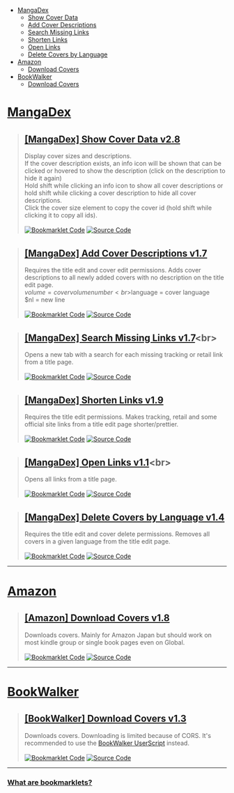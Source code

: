 [Bookmarklet Code]: https://img.shields.io/badge/Bookmarklet%20Code-b5e853?style=for-the-badge
[Source Code]: https://img.shields.io/badge/Source%20Code-3c3c3c?style=for-the-badge

- [MangaDex](#mangadex)
	- [Show Cover Data](#mangadex-show-cover-data)
	- [Add Cover Descriptions](#mangadex-add-cover-descriptions)
	- [Search Missing Links](#mangadex-search-missing-links)
	- [Shorten Links](#mangadex-shorten-links)
	- [Open Links](#mangadex-open-links)
	- [Delete Covers by Language](#mangadex-delete-covers-by-language)
- [Amazon](#amazon)
	- [Download Covers](#amazon-download-covers)
- [BookWalker](#bookwalker)
	- [Download Covers](#bookwalker-download-covers)

# [MangaDex](https://mangadex.org)
<h6 id="mangadex-show-cover-data"></h6>

> ## [[MangaDex] Show Cover Data v2.8](javascript:(function(){function%20e(e,t,r=0){const%20o=e.match(t);if(o%26%26o[r])return%20o[r]}function%20t(e,t=100){const%20r=[...e],o=[];for(;r.length;)o.push(r.splice(0,t));return%20o}function%20r(e){const%20t=localStorage.getItem(e);if(t)return%20JSON.parse(t)}const%20o=e(window.location.pathname,/\/title\/+([-0-9a-f]{20,})/,1)||e(window.location.pathname,/\/title\/edit\/+([-0-9a-f]{20,})/,1);function%20n(e,t,r){return(t=function(e){var%20t=function(e,t){if(%22object%22!=typeof%20e||null===e)return%20e;var%20r=e[Symbol.toPrimitive];if(void%200!==r){var%20o=r.call(e,t||%22default%22);if(%22object%22!=typeof%20o)return%20o;throw%20new%20TypeError(%22%40%40toPrimitive%20must%20return%20a%20primitive%20value.%22)}return(%22string%22===t%3FString:Number)(e)}(e,%22string%22);return%22symbol%22==typeof%20t%3Ft:String(t)}(t))in%20e%3FObject.defineProperty(e,t,{value:r,enumerable:!0,configurable:!0,writable:!0}):e[t]=r,e}r(%22oidc.user:https://auth.mangadex.org/realms/mangadex:mangadex-frontend-stable%22)||r(%22oidc.user:https://auth.mangadex.org/realms/mangadex:mangadex-frontend-canary%22);class%20s{constructor(e=0){n(this,%22addToDocument%22,(()=%3Edocument.body.appendChild(this.element))),n(this,%22removeFromDocument%22,(()=%3Ethis.element.remove()));const%20t=document.createElement(%22div%22);t.style.setProperty(%22z-index%22,%221000%22),t.style.setProperty(%22position%22,%22fixed%22),t.style.setProperty(%22bottom%22,%220%22),t.style.setProperty(%22left%22,%220%22),t.style.setProperty(%22width%22,%22100%25%22),t.style.setProperty(%22height%22,%2224px%22),t.style.setProperty(%22background-color%22,%22%233c3c3c%22),t.style.setProperty(%22cursor%22,%22pointer%22);const%20r=document.createElement(%22div%22);r.style.setProperty(%22height%22,%22100%25%22),r.style.setProperty(%22background-color%22,%22%23b5e853%22),r.style.setProperty(%22transition%22,%22width%20200ms%22),this.bar=r,this.update(e),t.appendChild(r),t.addEventListener(%22click%22,this.removeFromDocument),this.element=t}update(e){const%20t=Math.ceil(parseInt(this.bar.style.getPropertyValue(%22width%22))),r=Math.ceil(e);r%3E=100%3Fthis.removeFromDocument():t!==r%26%26r%3E=0%26%26this.bar.style.setProperty(%22width%22,`${r}%25`)}}((e,t={})=%3E{(function(e,t){if(!new%20RegExp(e).test(window.location.hostname))return%20alert(%22Bookmarklet%20executed%20on%20a%20wrong%20website!%22);t()})(%22^mangadex.org|canary.mangadex.dev%22,(()=%3E{const%20r=t.createPage%26%26/\/create\//.test(window.location.pathname);return!t.titlePage||o||r%3F!t.editPage||/\/edit\//.test(window.location.pathname)||r%3Fvoid%20e():alert(%22This%20is%20not%20an%20edit%20page!%22):alert(%22This%20is%20not%20a%20title%20page!%22)}))})((()=%3E{const%20r=100,o=1e3,n=[],i=new%20Map,a=new%20Map,l={manga:[],cover:[]},c=new%20s;if(document.querySelectorAll(%22img,%20div%22).forEach((t=%3E{const%20r=t.src||t.style.getPropertyValue(%22background-image%22);if(!/\/covers\/+[-0-9a-f]{20,}\/+[-0-9a-f]{20,}[^/]+(%3F:[%3F%23].*)%3F$/.test(r)||t.classList.contains(%22banner-image%22))return;const%20o=e(r,/[-0-9a-f]{20,}/),s=e(r,/([-0-9a-f]{20,}\.[^/.]*)\.[0-9]+\.[^/.%3F%23]*([%3F%23].*)%3F$/,1)||e(r,/[-0-9a-f]{20,}\.[^/.]*%3F$/);if(!o||!s)return;const%20l=e=%3E{var%20t;e.has(o)%3Fnull===(t=e.get(o))||void%200===t||t.add(s):e.set(o,new%20Set([s]))};%22executed%22!==t.getAttribute(%22cover-data-bookmarklet%22)%3F(n.push(t),t.setAttribute(%22cover-data-bookmarklet%22,%22executed%22),l(i)):l(a)})),i.size%3C=0)return%20document.querySelector('[cover-data-bookmarklet=%22executed%22]')%3Falert(%22No%20new%20covers%20were%20found%20on%20this%20page%20since%20the%20last%20time%20this%20bookmarklet%20was%20executed!%22):alert(%22No%20covers%20were%20found%20on%20this%20page!%22);function%20d(e,t,r,o){e.setAttribute(%22cover-data-cover-id%22,o.id);const%20n=document.createElement(%22span%22),s=document.createElement(%22span%22),i=function({fill:e=%22none%22,viewBox:t=%220%200%2024%2024%22,stroke:r=%22currentColor%22,strokeLinecap:o=%22round%22,strokeLinejoin:n=%22round%22,d:s=%22%22}){const%20i=document.createElementNS(%22http://www.w3.org/2000/svg%22,%22svg%22);i.setAttribute(%22fill%22,e),i.setAttribute(%22viewBox%22,t),i.setAttribute(%22stroke%22,r);const%20a=document.createElementNS(%22http://www.w3.org/2000/svg%22,%22path%22);return%20a.setAttribute(%22stroke-linecap%22,o),a.setAttribute(%22stroke-linejoin%22,n),a.setAttribute(%22d%22,s),i.appendChild(a),i}({d:%22M11.25%2011.25l.041-.02a.75.75%200%20011.063.852l-.708%202.836a.75.75%200%20001.063.853l.041-.021M21%2012a9%209%200%2011-18%200%209%209%200%200118%200zm-9-3.75h.008v.008H12V8.25z%22});if(s.classList.add(%22cover-data-bookmarklet-description%22),o.attributes.description){const%20e=(e,t=!0)=%3E{const%20r=e=%3Ee.style.setProperty(%22display%22,t%3F%22flex%22:%22none%22);e.stopPropagation(),e.preventDefault(),e.shiftKey%3Fdocument.querySelectorAll(%22.cover-data-bookmarklet-description%22).forEach((e=%3Er(e))):r(s)};n.setAttribute(%22title%22,o.attributes.description),i.addEventListener(%22click%22,e),n.appendChild(i);const%20t=document.createElement(%22span%22);t.innerText=o.attributes.description,t.style.setProperty(%22max-height%22,%22100%25%22),t.style.setProperty(%22margin%22,%220.2rem%22),t.style.setProperty(%22text-align%22,%22center%22),s.style.setProperty(%22position%22,%22absolute%22),s.style.setProperty(%22width%22,%22100%25%22),s.style.setProperty(%22height%22,%22100%25%22),s.style.setProperty(%22overflow-y%22,%22auto%22),s.style.setProperty(%22display%22,%22none%22),s.style.setProperty(%22align-items%22,%22center%22),s.style.setProperty(%22justify-content%22,%22center%22),s.style.setProperty(%22background-color%22,%22var(--md-accent)%22),s.style.setProperty(%22z-index%22,%224%22),s.addEventListener(%22click%22,(t=%3Ee(t,!1))),s.appendChild(t)}const%20a=document.createElement(%22span%22),l=document.createElement(%22span%22),c=`${t}x${r}`;l.innerText=c,l.setAttribute(%22title%22,c+%22\n(click%20to%20copy%20id)%22),l.addEventListener(%22click%22,(e=%3E{const%20t=e=%3E{navigator.clipboard.writeText(e).then((()=%3Econsole.debug(`Copied%20cover%20ids:%20${e}`)),(()=%3Econsole.error(`Failed%20to%20copy%20cover%20ids:%20${e}`))).catch(console.error)};if(e.stopPropagation(),e.preventDefault(),e.shiftKey){const%20e=[];document.querySelectorAll(%22[cover-data-cover-id]%22).forEach((t=%3E{const%20r=t.getAttribute(%22cover-data-cover-id%22);r%26%26!e.includes(r)%26%26e.push(r)})),t(e.join(%22%20%22))}else%20t(o.id)})),a.style.setProperty(%22position%22,%22absolute%22),a.style.setProperty(%22top%22,%220%22),a.appendChild(l);const%20d=document.createElement(%22div%22);if(d.style.setProperty(%22display%22,%22flex%22),d.style.setProperty(%22flex-wrap%22,%22nowrap%22),d.style.setProperty(%22gap%22,%220.2rem%22),e%20instanceof%20HTMLImageElement){var%20p,y;if(a.style.setProperty(%22padding%22,%220.5rem%200.5rem%201rem%22),a.style.setProperty(%22color%22,%22%23fff%22),a.style.setProperty(%22left%22,%220%22),a.style.setProperty(%22width%22,%22100%25%22),a.style.setProperty(%22background%22,%22linear-gradient(0deg,transparent,rgba(0,0,0,0.8))%22),a.style.setProperty(%22border-top-right-radius%22,%220.25rem%22),a.style.setProperty(%22border-top-left-radius%22,%220.25rem%22),d.style.setProperty(%22position%22,%22absolute%22),d.style.setProperty(%22top%22,%220%22),d.style.setProperty(%22right%22,%220%22),d.style.setProperty(%22padding%22,%220.45rem%200.5rem%22),d.style.setProperty(%22color%22,%22%23fff%22),o.attributes.description)i.setAttribute(%22stroke-width%22,%221.5%22),i.style.setProperty(%22width%22,%221.5rem%22),i.style.setProperty(%22height%22,%221.5rem%22),s.style.setProperty(%22border-radius%22,%220.25rem%22),null===(y=e.parentElement)||void%200===y||y.append(s),d.appendChild(n);null===(p=e.parentElement)||void%200===p||p.append(a,d)}else%20a.style.setProperty(%22padding%22,%220%200.2rem%22),a.style.setProperty(%22background-color%22,%22var(--md-accent)%22),a.style.setProperty(%22border-bottom-left-radius%22,%224px%22),a.style.setProperty(%22border-bottom-right-radius%22,%224px%22),e.appendChild(a),d.style.setProperty(%22margin-left%22,%220.2rem%22),a.style.setProperty(%22display%22,%22flex%22),a.style.setProperty(%22flex-wrap%22,%22nowrap%22),a.style.setProperty(%22align-items%22,%22center%22),o.attributes.description%26%26(i.setAttribute(%22stroke-width%22,%222%22),i.style.setProperty(%22width%22,%221.3rem%22),i.style.setProperty(%22height%22,%221.3rem%22),e.appendChild(s),d.appendChild(n)),a.appendChild(d),e.appendChild(a)}function%20p(e,t,n=0){return%20new%20Promise(((s,i)=%3E{const%20a=%22cover%22===t,l=e.map((e=%3Ea%3F`manga[]=${e}`:`ids[]=${e}`)).join(%22%26%22);let%20c=`https://api.mangadex.org/${t}%3F${l}%26includes[]=cover_art%26limit=${r}%26contentRating[]=safe%26contentRating[]=suggestive%26contentRating[]=erotica%26contentRating[]=pornographic%26offset=${n}`;if(a%26%26(c=`https://api.mangadex.org/${t}%3Forder[volume]=asc%26${l}%26limit=${r}%26offset=${n}`),n%3Eo)return%20i(new%20Error(`Offset%20is%20bigger%20than%20${o}:\n%20${c}`));fetch(c).then((e=%3Es(e.json()))).catch(i)}))}c.addToDocument(),i.forEach(((e,t)=%3E{var%20r;const%20o=(null===(r=a.get(t))||void%200===r%3Fvoid%200:r.size)||0;e.size+o%3E1%3Fl.cover.push(t):l.manga.push(t)})),function(){const%20e=[];return%20new%20Promise(((r,o)=%3E{(async%20function(){for(const%20r%20in%20l){const%20o=%22cover%22===r,n=t(l[r]);for(const%20t%20of%20n){const%20n=await%20p(t,r);if(o){e.push(...n.data);for(let%20o=n.limit;o%3Cn.total;o+=n.limit){const%20n=await%20p(t,r,o);e.push(...n.data)}}else%20n.data.forEach((t=%3E{const%20r=t.relationships.find((e=%3E%22cover_art%22===e.type));r%26%26(r.relationships=[{type:t.type,id:t.id}],e.push(r))}))}}return%20e})().then(r).catch(o)}))}().then((e=%3E{let%20t=0;const%20r=document.createElement(%22div%22);r.style.setProperty(%22width%22,%22fit-content%22),r.style.setProperty(%22height%22,%22fit-content%22),r.style.setProperty(%22opacity%22,%220%22),r.style.setProperty(%22position%22,%22absolute%22),r.style.setProperty(%22top%22,%22-10000px%22),r.style.setProperty(%22z-index%22,%22-10000%22),r.style.setProperty(%22pointer-events%22,%22none%22),document.body.appendChild(r),n.forEach((o=%3E{const%20s=o.src||o.style.getPropertyValue(%22background-image%22);e.forEach((e=%3E{const%20i=e.relationships.find((e=%3E%22manga%22===e.type));if(i%26%26new%20RegExp(`${i.id}/${e.attributes.fileName}`).test(s)){const%20s=new%20Image;r.appendChild(s);try{new%20ResizeObserver(((i,a)=%3E{const%20l=s.naturalWidth,p=s.naturalHeight;l%3E0%26%26p%3E0%26%26(a.disconnect(),s.remove(),s.src=%22data:image/png;base64,iVBORw0KGgoAAAANSUhEUgAAAAEAAAABCAYAAAAfFcSJAAAAC0lEQVQIW2NgAAIAAAUAAR4f7BQAAAAASUVORK5CYII=%22,r.children.length%3C=0%26%26r.remove(),d(o,l,p,e),c.update(++t/n.length*100))})).observe(s)}catch(i){s.onload=()=%3E{s.remove(),r.children.length%3C=0%26%26r.remove(),d(o,s.naturalWidth,s.naturalHeight,e),c.update(++t/n.length*100)}}s.src=`https://mangadex.org/covers/${i.id}/${e.attributes.fileName}`}}))}))})).catch((e=%3E{console.error(e),alert(%22Failed%20to%20fetch%20cover%20data!%22)}))}));})();)<br>
> Display cover sizes and descriptions. <br>If the cover description exists, an info icon will be shown that can be clicked or hovered to show the description (click on the description to hide it again)<br>Hold shift while clicking an info icon to show all cover descriptions or hold shift while clicking a cover description to hide all cover descriptions. <br>Click the cover size element to copy the cover id (hold shift while clicking it to copy all ids).<br><br>
> [![Bookmarklet Code]](https://github.com/rRoler/bookmarklets/blob/main/dist/mangadex-show_cover_data-v2.8.min.js) [![Source Code]](https://github.com/rRoler/bookmarklets/blob/main/src/mangadex/show_cover_data.ts)

<h6 id="mangadex-add-cover-descriptions"></h6>

> ## [[MangaDex] Add Cover Descriptions v1.7](javascript:(function(){function%20e(e,t,n=0){const%20o=e.match(t);if(o%26%26o[n])return%20o[n]}function%20t(e,t=!1){let%20n=document.body.querySelector(e);return%20new%20Promise((o=%3E{if(t%3F!n:n)return%20o(n);const%20a=new%20MutationObserver((()=%3E{n=document.body.querySelector(e),(t%3F!n:n)%26%26(o(n),a.disconnect())}));a.observe(document.body,{childList:!0,subtree:!0})}))}function%20n(e){const%20t=localStorage.getItem(e);if(t)return%20JSON.parse(t)}const%20o=e(window.location.pathname,/\/title\/+([-0-9a-f]{20,})/,1)||e(window.location.pathname,/\/title\/edit\/+([-0-9a-f]{20,})/,1);n(%22oidc.user:https://auth.mangadex.org/realms/mangadex:mangadex-frontend-stable%22)||n(%22oidc.user:https://auth.mangadex.org/realms/mangadex:mangadex-frontend-canary%22),((e,t={})=%3E{(function(e,t){if(!new%20RegExp(e).test(window.location.hostname))return%20alert(%22Bookmarklet%20executed%20on%20a%20wrong%20website!%22);t()})(%22^mangadex.org|canary.mangadex.dev%22,(()=%3E{const%20n=t.createPage%26%26/\/create\//.test(window.location.pathname);return!t.titlePage||o||n%3F!t.editPage||/\/edit\//.test(window.location.pathname)||n%3Fvoid%20e():alert(%22This%20is%20not%20an%20edit%20page!%22):alert(%22This%20is%20not%20a%20title%20page!%22)}))})((async()=%3E{const%20e=prompt(%22Enter%20a%20description:%22,%22Volume%20$volume%20Cover%20from%20BookWalker%22);if(!e)return;const%20n=[],o=Array.from(document.querySelectorAll(%22div.page-sizer%22));for(const%20t%20of%20o)if(/blob:https%3F:\/\/.*mangadex.*\/+[-0-9a-f]{20,}/.test(t.querySelector(%22.page%22).style.getPropertyValue(%22background-image%22))){var%20a;const%20o=r(t,e),i=null===(a=t.parentElement)||void%200===a%3Fvoid%200:a.querySelector(%22.volume-edit%22);null==i||i.dispatchEvent(new%20MouseEvent(%22click%22));await%20l(o)%26%26n.push(t)}if(n.length%3C=0)return%20alert(%22No%20newly%20added%20covers%20with%20empty%20descriptions%20found!%22);function%20r(e,t){var%20n,o;const%20a=null===(n=e.parentElement)||void%200===n%3Fvoid%200:n.querySelector(%22.volume-num%20input%22),r=null==a%3Fvoid%200:a.value,l=null===(o=e.parentElement)||void%200===o%3Fvoid%200:o.querySelector(%22.md-select%20.md-select-inner-wrap%20.placeholder-text%22),i={volume:r||%22No%20Volume%22,language:(null==l%3Fvoid%200:l.innerText)||%22No%20Language%22,nl:%22\n%22};for(const%20e%20in%20i){const%20n=i[e];n%26%26(t=t.replaceAll(`$${e}`,n))}return%20t}function%20l(e){return%20new%20Promise((n=%3E{const%20o='textarea[placeholder=%22Cover%20Description%22]';t(o).then((a=%3E{var%20r,l,i,c;let%20u=!0;const%20d=null==a||null===(r=a.parentElement)||void%200===r||null===(l=r.parentElement)||void%200===l||null===(i=l.parentElement)||void%200===i||null===(c=i.parentElement)||void%200===c%3Fvoid%200:c.querySelector(%22button.primary%22);a.value%3Fu=!1:a.value=e,null==a||a.dispatchEvent(new%20InputEvent(%22input%22)),null==d||d.dispatchEvent(new%20MouseEvent(%22click%22)),t(o,!0).then((()=%3En(u)))}))}))}console.log(%22Added%20descriptions:%22,n)}),{titlePage:!0,editPage:!0,createPage:!0});})();)<br>
> Requires the title edit and cover edit permissions. Adds cover descriptions to all newly added covers with no description on the title edit page.<br>$volume = cover volume number<br>$language = cover language<br>$nl = new line<br><br>
> [![Bookmarklet Code]](https://github.com/rRoler/bookmarklets/blob/main/dist/mangadex-add_cover_descriptions-v1.7.min.js) [![Source Code]](https://github.com/rRoler/bookmarklets/blob/main/src/mangadex/add_cover_descriptions.ts)

<h6 id="mangadex-search-missing-links"></h6>

> ## [[MangaDex] Search Missing Links v1.7](javascript:(function(){function%20t(t,e,a=0){const%20n=t.match(e);if(n%26%26n[a])return%20n[a]}function%20e(t){const%20e=localStorage.getItem(t);if(e)return%20JSON.parse(e)}const%20a=t(window.location.pathname,/\/title\/+([-0-9a-f]{20,})/,1)||t(window.location.pathname,/\/title\/edit\/+([-0-9a-f]{20,})/,1),n=/draft=true/.test(window.location.search),o=e(%22oidc.user:https://auth.mangadex.org/realms/mangadex:mangadex-frontend-stable%22)||e(%22oidc.user:https://auth.mangadex.org/realms/mangadex:mangadex-frontend-canary%22);((t,e={})=%3E{(function(t,e){if(!new%20RegExp(t).test(window.location.hostname))return%20alert(%22Bookmarklet%20executed%20on%20a%20wrong%20website!%22);e()})(%22^mangadex.org|canary.mangadex.dev%22,(()=%3E{const%20n=e.createPage%26%26/\/create\//.test(window.location.pathname);return!e.titlePage||a||n%3F!e.editPage||/\/edit\//.test(window.location.pathname)||n%3Fvoid%20t():alert(%22This%20is%20not%20an%20edit%20page!%22):alert(%22This%20is%20not%20a%20title%20page!%22)}))})((()=%3E{const%20t={al:%22https://anilist.co/search/manga%3Fsearch=%22,ap:%22https://www.anime-planet.com/manga/all%3Fname=%22,kt:%22https://kitsu.io/manga%3Fsubtype=manga%26text=%22,mu:%22https://www.mangaupdates.com/search.html%3Fsearch=%22,mal:%22https://myanimelist.net/manga.php%3Fq=%22,nu:%22https://www.novelupdates.com/%3Fs=%22,bw:%22https://bookwalker.jp/search/%3Fqcat=2%26word=%22,amz:%22https://www.amazon.co.jp/s%3Frh=n:466280%26k=%22,ebj:%22https://ebookjapan.yahoo.co.jp/search/%3Fkeyword=%22,cdj:%22https://www.cdjapan.co.jp/searchuni%3Fterm.media_format=BOOK%26q=%22};if(/\/create\/title/.test(window.location.pathname)){const%20e=prompt(%22Enter%20a%20title%20to%20search%20for%22);if(!e)return;for(const%20a%20in%20t)window.open(t[a]+e,%22_blank%22,%22noopener,noreferrer%22)}else%20new%20Promise(((t,e)=%3Efetch(`https://api.mangadex.org/manga${n%3F%22/draft/%22:%22/%22}${a}`,{headers:{Authorization:n%3F`${o.token_type}%20${o.access_token}`:%22%22}}).then((e=%3Et(e.json()))).catch((t=%3E{alert(%22Failed%20to%20fetch%20title%20info!%22),e(t)})))).then((e=%3E{e.data.attributes.tags.some((t=%3E%22Adaptation%22===t.attributes.name.en))||delete%20t.nu;const%20a=Object.keys(t).filter((t=%3E!e.data.attributes.links[t]));if(a.length%3C=0)return%20alert(%22All%20links%20are%20already%20added!%22);const%20n=e.data.attributes.originalLanguage;let%20o;try{o=e.data.attributes.altTitles.find((t=%3Et[n]))}catch(t){console.debug(%22No%20alt%20titles%20found%22)}const%20r=Object.keys(e.data.attributes.title)[0];let%20i=o%3Fo[n]:e.data.attributes.title[r]||%22%22;i=prompt(%22Enter%20a%20title%20to%20search%20for%22,i),i%26%26a.forEach((e=%3Ewindow.open(t[e]+i,%22_blank%22,%22noopener,noreferrer%22)))}))}),{titlePage:!0,createPage:!0});})();)<br>
> Opens a new tab with a search for each missing tracking or retail link from a title page.<br><br>
> [![Bookmarklet Code]](https://github.com/rRoler/bookmarklets/blob/main/dist/mangadex-search_missing_links-v1.7.min.js) [![Source Code]](https://github.com/rRoler/bookmarklets/blob/main/src/mangadex/search_missing_links.ts)

<h6 id="mangadex-shorten-links"></h6>

> ## [[MangaDex] Shorten Links v1.9](javascript:(function(){function%20e(e,t,a=0){const%20n=e.match(t);if(n%26%26n[a])return%20n[a]}function%20t(e){const%20t=localStorage.getItem(e);if(t)return%20JSON.parse(t)}const%20a=e(window.location.pathname,/\/title\/+([-0-9a-f]{20,})/,1)||e(window.location.pathname,/\/title\/edit\/+([-0-9a-f]{20,})/,1);t(%22oidc.user:https://auth.mangadex.org/realms/mangadex:mangadex-frontend-stable%22)||t(%22oidc.user:https://auth.mangadex.org/realms/mangadex:mangadex-frontend-canary%22),((e,t={})=%3E{(function(e,t){if(!new%20RegExp(e).test(window.location.hostname))return%20alert(%22Bookmarklet%20executed%20on%20a%20wrong%20website!%22);t()})(%22^mangadex.org|canary.mangadex.dev%22,(()=%3E{const%20n=t.createPage%26%26/\/create\//.test(window.location.pathname);return!t.titlePage||a||n%3F!t.editPage||/\/edit\//.test(window.location.pathname)||n%3Fvoid%20e():alert(%22This%20is%20not%20an%20edit%20page!%22):alert(%22This%20is%20not%20a%20title%20page!%22)}))})((()=%3E{const%20t=[],a=e=%3E{var%20a;return%20null===(a=document.querySelectorAll(%22div.input-container%22)[e])||void%200===a%3Fvoid%200:a.querySelectorAll(%22input.inline-input%22).forEach((e=%3E{t.push(e)}))};a(3),a(4),a(5);const%20n={};if(t.forEach((t=%3E{const%20a=t.value;let%20o=a;const%20i=%22[0-9]+%22,r=%22[A-Za-z0-9-%25]+%22,c=%22[A-Z0-9]{10}%22,s=[`(anilist.co/manga/)(${i})`,`(www.anime-planet.com/manga/)(${r})`,`(kitsu.io/manga/)(${r})`,`(www.mangaupdates.com/series/)(${r})`,`(myanimelist.net/manga/)(${i})`,`(bookwalker.jp/series/)(${i}(%3F:/list)%3F)`,`(bookwalker.jp/)(${r})`,`(www.amazon[a-z.]+/).*((%3F:dp/|gp/product/|kindle-dbs/product/)${c})`,`(www.amazon[a-z.]+/gp/product).*(/${c})`,`(ebookjapan.yahoo.co.jp/books/)(${i})`,`(www.cdjapan.co.jp/product/)(NEOBK-${i})`,%22(.*/)(.*)/$%22];for(const%20t%20of%20s){const%20n=new%20RegExp(`(%3F:https%3F://${t}.*)$`),i=e(a,n,1),r=e(a,n,2);if(i%26%26r){o=`https://${i}${r}`;break}}o!==a%26%26(t.value=o,t.dispatchEvent(new%20InputEvent(%22input%22)),n[a]=o)})),Object.keys(n).length%3C=0)return%20alert(%22No%20links%20changed!%22);console.log(%22Changed%20links:%22,n)}),{titlePage:!0,editPage:!0,createPage:!0});})();)<br>
> Requires the title edit permissions. Makes tracking, retail and some official site links from a title edit page shorter/prettier.<br><br>
> [![Bookmarklet Code]](https://github.com/rRoler/bookmarklets/blob/main/dist/mangadex-shorten_links-v1.9.min.js) [![Source Code]](https://github.com/rRoler/bookmarklets/blob/main/src/mangadex/shorten_links.ts)

<h6 id="mangadex-open-links"></h6>

> ## [[MangaDex] Open Links v1.1](javascript:(function(){function%20t(t,a,e=0){const%20n=t.match(a);if(n%26%26n[e])return%20n[e]}function%20a(t){const%20a=localStorage.getItem(t);if(a)return%20JSON.parse(a)}const%20e=t(window.location.pathname,/\/title\/+([-0-9a-f]{20,})/,1)||t(window.location.pathname,/\/title\/edit\/+([-0-9a-f]{20,})/,1),n=/draft=true/.test(window.location.search),o=a(%22oidc.user:https://auth.mangadex.org/realms/mangadex:mangadex-frontend-stable%22)||a(%22oidc.user:https://auth.mangadex.org/realms/mangadex:mangadex-frontend-canary%22);((t,a={})=%3E{(function(t,a){if(!new%20RegExp(t).test(window.location.hostname))return%20alert(%22Bookmarklet%20executed%20on%20a%20wrong%20website!%22);a()})(%22^mangadex.org|canary.mangadex.dev%22,(()=%3E{const%20n=a.createPage%26%26/\/create\//.test(window.location.pathname);return!a.titlePage||e||n%3F!a.editPage||/\/edit\//.test(window.location.pathname)||n%3Fvoid%20t():alert(%22This%20is%20not%20an%20edit%20page!%22):alert(%22This%20is%20not%20a%20title%20page!%22)}))})((()=%3E{new%20Promise(((t,a)=%3Efetch(`https://api.mangadex.org/manga${n%3F%22/draft/%22:%22/%22}${e}`,{headers:{Authorization:n%3F`${o.token_type}%20${o.access_token}`:%22%22}}).then((a=%3Et(a.json()))).catch((t=%3E{alert(%22Failed%20to%20fetch%20title%20info!%22),a(t)})))).then((t=%3E{const%20a={al:%22https://anilist.co/manga/%22,ap:%22https://www.anime-planet.com/manga/%22,kt:%22https://kitsu.io/manga/%22,mu:/[A-Za-z]/.test(t.data.attributes.links.mu)%3F%22https://www.mangaupdates.com/series/%22:%22https://www.mangaupdates.com/series.html%3Fid=%22,mal:%22https://myanimelist.net/manga/%22,nu:%22https://www.novelupdates.com/series/%22,bw:%22https://bookwalker.jp/%22,amz:%22%22,ebj:%22%22,cdj:%22%22};for(const%20e%20in%20t.data.attributes.links){const%20n=(a[e]||%22%22)+t.data.attributes.links[e];window.open(n,%22_blank%22,%22noopener,noreferrer%22)}}))}),{titlePage:!0});})();)<br>
> Opens all links from a title page.<br><br>
> [![Bookmarklet Code]](https://github.com/rRoler/bookmarklets/blob/main/dist/mangadex-open_links-v1.1.min.js) [![Source Code]](https://github.com/rRoler/bookmarklets/blob/main/src/mangadex/open_links.ts)

<h6 id="mangadex-delete-covers-by-language"></h6>

> ## [[MangaDex] Delete Covers by Language v1.4](javascript:(function(){function%20e(e,t,a=0){const%20n=e.match(t);if(n%26%26n[a])return%20n[a]}function%20t(e){const%20t=localStorage.getItem(e);if(t)return%20JSON.parse(t)}const%20a=e(window.location.pathname,/\/title\/+([-0-9a-f]{20,})/,1)||e(window.location.pathname,/\/title\/edit\/+([-0-9a-f]{20,})/,1);t(%22oidc.user:https://auth.mangadex.org/realms/mangadex:mangadex-frontend-stable%22)||t(%22oidc.user:https://auth.mangadex.org/realms/mangadex:mangadex-frontend-canary%22),((e,t={})=%3E{(function(e,t){if(!new%20RegExp(e).test(window.location.hostname))return%20alert(%22Bookmarklet%20executed%20on%20a%20wrong%20website!%22);t()})(%22^mangadex.org|canary.mangadex.dev%22,(()=%3E{const%20n=t.createPage%26%26/\/create\//.test(window.location.pathname);return!t.titlePage||a||n%3F!t.editPage||/\/edit\//.test(window.location.pathname)||n%3Fvoid%20e():alert(%22This%20is%20not%20an%20edit%20page!%22):alert(%22This%20is%20not%20a%20title%20page!%22)}))})((()=%3E{const%20e=prompt(%22Language%20name:%22,%22Japanese%22);if(!e)return;const%20t=[];if(document.querySelectorAll(%22div.page-sizer%22).forEach((a=%3E{const%20n=a.parentElement;if(!n)return;const%20o=n.querySelector(%22.close%22),r=n.querySelector(%22.placeholder-text.with-label%22);o%26%26r%26%26e.toLowerCase().replaceAll(%22%20%22,%22%22).includes(r.innerText.toLowerCase().replaceAll(%22%20%22,%22%22))%26%26(o.dispatchEvent(new%20MouseEvent(%22click%22)),t.push(a))})),t.length%3C=0)return%20alert(%22No%20covers%20in%20given%20language%20found!%22);console.log(%22Deleted%20covers:%22,t)}),{titlePage:!0,editPage:!0,createPage:!0});})();)<br>
> Requires the title edit and cover delete permissions. Removes all covers in a given language from the title edit page.<br><br>
> [![Bookmarklet Code]](https://github.com/rRoler/bookmarklets/blob/main/dist/mangadex-del_covers_by_lang-v1.4.min.js) [![Source Code]](https://github.com/rRoler/bookmarklets/blob/main/src/mangadex/del_covers_by_lang.ts)

***
# [Amazon](https://www.amazon.co.jp)
<h6 id="amazon-download-covers"></h6>

> ## [[Amazon] Download Covers v1.8](javascript:(function(){var%20e=Uint8Array,t=Uint16Array,n=Int32Array,o=new%20e([0,0,0,0,0,0,0,0,1,1,1,1,2,2,2,2,3,3,3,3,4,4,4,4,5,5,5,5,0,0,0,0]),r=new%20e([0,0,0,0,1,1,2,2,3,3,4,4,5,5,6,6,7,7,8,8,9,9,10,10,11,11,12,12,13,13,0,0]),i=function(e,o){for(var%20r=new%20t(31),i=0;i%3C31;++i)r[i]=o+=1%3C%3Ce[i-1];var%20a=new%20n(r[30]);for(i=1;i%3C30;++i)for(var%20s=r[i];s%3Cr[i+1];++s)a[s]=s-r[i]%3C%3C5|i;return{b:r,r:a}},a=i(o,2),s=a.b,c=a.r;s[28]=258,c[258]=28,i(r,0);for(var%20l=new%20t(32768),u=0;u%3C32768;++u){var%20f=(43690%26u)%3E%3E1|(21845%26u)%3C%3C1;f=(61680%26(f=(52428%26f)%3E%3E2|(13107%26f)%3C%3C2))%3E%3E4|(3855%26f)%3C%3C4,l[u]=((65280%26f)%3E%3E8|(255%26f)%3C%3C8)%3E%3E1}var%20d=new%20e(288);for(u=0;u%3C144;++u)d[u]=8;for(u=144;u%3C256;++u)d[u]=9;for(u=256;u%3C280;++u)d[u]=7;for(u=280;u%3C288;++u)d[u]=8;var%20h=new%20e(32);for(u=0;u%3C32;++u)h[u]=5;var%20p=[%22unexpected%20EOF%22,%22invalid%20block%20type%22,%22invalid%20length/literal%22,%22invalid%20distance%22,%22stream%20finished%22,%22no%20stream%20handler%22,,%22no%20callback%22,%22invalid%20UTF-8%20data%22,%22extra%20field%20too%20long%22,%22date%20not%20in%20range%201980-2099%22,%22filename%20too%20long%22,%22stream%20finishing%22,%22invalid%20zip%20data%22],v=function(e,t,n){var%20o=new%20Error(t||p[e]);if(o.code=e,Error.captureStackTrace%26%26Error.captureStackTrace(o,v),!n)throw%20o;return%20o},m=new%20e(0),g=function(){for(var%20e=new%20Int32Array(256),t=0;t%3C256;++t){for(var%20n=t,o=9;--o;)n=(1%26n%26%26-306674912)^n%3E%3E%3E1;e[t]=n}return%20e}(),w=function(e,t,n){for(;n;++t)e[t]=n,n%3E%3E%3E=8},y=%22undefined%22!=typeof%20TextEncoder%26%26new%20TextEncoder,b=%22undefined%22!=typeof%20TextDecoder%26%26new%20TextDecoder;try{b.decode(m,{stream:!0}),1}catch(e){}function%20E(t,n){if(n){for(var%20o=new%20e(t.length),r=0;r%3Ct.length;++r)o[r]=t.charCodeAt(r);return%20o}if(y)return%20y.encode(t);var%20i=t.length,a=new%20e(t.length+(t.length%3E%3E1)),s=0,c=function(e){a[s++]=e};for(r=0;r%3Ci;++r){if(s+5%3Ea.length){var%20l=new%20e(s+8+(i-r%3C%3C1));l.set(a),a=l}var%20u=t.charCodeAt(r);u%3C128||n%3Fc(u):u%3C2048%3F(c(192|u%3E%3E6),c(128|63%26u)):u%3E55295%26%26u%3C57344%3F(c(240|(u=65536+(1047552%26u)|1023%26t.charCodeAt(++r))%3E%3E18),c(128|u%3E%3E12%2663),c(128|u%3E%3E6%2663),c(128|63%26u)):(c(224|u%3E%3E12),c(128|u%3E%3E6%2663),c(128|63%26u))}return%20function(t,n,o){(null==n||n%3C0)%26%26(n=0),(null==o||o%3Et.length)%26%26(o=t.length);var%20r=new%20e(o-n);return%20r.set(t.subarray(n,o)),r}(a,0,s)}var%20A,x=function(e){var%20t=0;if(e)for(var%20n%20in%20e){var%20o=e[n].length;o%3E65535%26%26v(9),t+=o+4}return%20t},T=function(e,t,n,o,r,i,a,s){var%20c=o.length,l=n.extra,u=s%26%26s.length,f=x(l);w(e,t,null!=a%3F33639248:67324752),t+=4,null!=a%26%26(e[t++]=20,e[t++]=n.os),e[t]=20,t+=2,e[t++]=n.flag%3C%3C1|(i%3C0%26%268),e[t++]=r%26%268,e[t++]=255%26n.compression,e[t++]=n.compression%3E%3E8;var%20d=new%20Date(null==n.mtime%3FDate.now():n.mtime),h=d.getFullYear()-1980;if((h%3C0||h%3E119)%26%26v(10),w(e,t,h%3C%3C25|d.getMonth()+1%3C%3C21|d.getDate()%3C%3C16|d.getHours()%3C%3C11|d.getMinutes()%3C%3C5|d.getSeconds()%3E%3E1),t+=4,-1!=i%26%26(w(e,t,n.crc),w(e,t+4,i%3C0%3F-i-2:i),w(e,t+8,n.size)),w(e,t+12,c),w(e,t+14,f),t+=16,null!=a%26%26(w(e,t,u),w(e,t+6,n.attrs),w(e,t+10,a),t+=14),e.set(o,t),t+=c,f)for(var%20p%20in%20l){var%20m=l[p],g=m.length;w(e,t,+p),w(e,t+2,g),e.set(m,t+4),t+=4+g}return%20u%26%26(e.set(s,t),t+=u),t},k=function(){function%20e(e){var%20t;this.filename=e,this.c=(t=-1,{p:function(e){for(var%20n=t,o=0;o%3Ce.length;++o)n=g[255%26n^e[o]]^n%3E%3E%3E8;t=n},d:function(){return~t}}),this.size=0,this.compression=0}return%20e.prototype.process=function(e,t){this.ondata(null,e,t)},e.prototype.push=function(e,t){this.ondata||v(5),this.c.p(e),this.size+=e.length,t%26%26(this.crc=this.c.d()),this.process(e,t||!1)},e}(),P=function(){function%20t(e){this.ondata=e,this.u=[],this.d=1}return%20t.prototype.add=function(t){var%20n=this;if(this.ondata||v(5),2%26this.d)this.ondata(v(4+8*(1%26this.d),0,1),null,!1);else{var%20o=E(t.filename),r=o.length,i=t.comment,a=i%26%26E(i),s=r!=t.filename.length||a%26%26i.length!=a.length,c=r+x(t.extra)+30;r%3E65535%26%26this.ondata(v(11,0,1),null,!1);var%20l=new%20e(c);T(l,0,t,o,s,-1);var%20u=[l],f=function(){for(var%20e=0,t=u;e%3Ct.length;e++){var%20o=t[e];n.ondata(null,o,!1)}u=[]},d=this.d;this.d=0;var%20h=this.u.length,p=function(e,t){var%20n={};for(var%20o%20in%20e)n[o]=e[o];for(var%20o%20in%20t)n[o]=t[o];return%20n}(t,{f:o,u:s,o:a,t:function(){t.terminate%26%26t.terminate()},r:function(){if(f(),d){var%20e=n.u[h+1];e%3Fe.r():n.d=1}d=1}}),m=0;t.ondata=function(o,r,i){if(o)n.ondata(o,r,i),n.terminate();else%20if(m+=r.length,u.push(r),i){var%20a=new%20e(16);w(a,0,134695760),w(a,4,t.crc),w(a,8,m),w(a,12,t.size),u.push(a),p.c=m,p.b=c+m+16,p.crc=t.crc,p.size=t.size,d%26%26p.r(),d=1}else%20d%26%26f()},this.u.push(p)}},t.prototype.end=function(){var%20e=this;2%26this.d%3Fthis.ondata(v(4+8*(1%26this.d),0,1),null,!0):(this.d%3Fthis.e():this.u.push({r:function(){1%26e.d%26%26(e.u.splice(-1,1),e.e())},t:function(){}}),this.d=3)},t.prototype.e=function(){for(var%20t=0,n=0,o=0,r=0,i=this.u;r%3Ci.length;r++){o+=46+(p=i[r]).f.length+x(p.extra)+(p.o%3Fp.o.length:0)}for(var%20a,s,c,l,u,f=new%20e(o+22),d=0,h=this.u;d%3Ch.length;d++){var%20p=h[d];T(f,t,p,p.f,p.u,-p.c-2,n,p.o),t+=46+p.f.length+x(p.extra)+(p.o%3Fp.o.length:0),n+=p.b}a=f,s=t,c=this.u.length,l=o,u=n,w(a,s,101010256),w(a,s+8,c),w(a,s+10,c),w(a,s+12,l),w(a,s+16,u),this.ondata(null,f,!0),this.d=2},t.prototype.terminate=function(){for(var%20e=0,t=this.u;e%3Ct.length;e++){t[e].t()}this.d=2},t}(),j=%22undefined%22!=typeof%20globalThis%3FglobalThis:%22undefined%22!=typeof%20window%3Fwindow:%22undefined%22!=typeof%20global%3Fglobal:%22undefined%22!=typeof%20self%3Fself:{},D={exports:{}};A=D,function(){function%20e(e,t){return%20void%200===t%3Ft={autoBom:!1}:%22object%22!=typeof%20t%26%26(console.warn(%22Deprecated:%20Expected%20third%20argument%20to%20be%20a%20object%22),t={autoBom:!t}),t.autoBom%26%26/^\s*(%3F:text\/\S*|application\/xml|\S*\/\S*\+xml)\s*;.*charset\s*=\s*utf-8/i.test(e.type)%3Fnew%20Blob([%22\ufeff%22,e],{type:e.type}):e}function%20t(e,t,n){var%20o=new%20XMLHttpRequest;o.open(%22GET%22,e),o.responseType=%22blob%22,o.onload=function(){a(o.response,t,n)},o.onerror=function(){console.error(%22could%20not%20download%20file%22)},o.send()}function%20n(e){var%20t=new%20XMLHttpRequest;t.open(%22HEAD%22,e,!1);try{t.send()}catch(e){}return%20200%3C=t.status%26%26299%3E=t.status}function%20o(e){try{e.dispatchEvent(new%20MouseEvent(%22click%22))}catch(n){var%20t=document.createEvent(%22MouseEvents%22);t.initMouseEvent(%22click%22,!0,!0,window,0,0,0,80,20,!1,!1,!1,!1,0,null),e.dispatchEvent(t)}}var%20r=%22object%22==typeof%20window%26%26window.window===window%3Fwindow:%22object%22==typeof%20self%26%26self.self===self%3Fself:%22object%22==typeof%20j%26%26j.global===j%3Fj:void%200,i=r.navigator%26%26/Macintosh/.test(navigator.userAgent)%26%26/AppleWebKit/.test(navigator.userAgent)%26%26!/Safari/.test(navigator.userAgent),a=r.saveAs||(%22object%22!=typeof%20window||window!==r%3Ffunction(){}:%22download%22in%20HTMLAnchorElement.prototype%26%26!i%3Ffunction(e,i,a){var%20s=r.URL||r.webkitURL,c=document.createElement(%22a%22);i=i||e.name||%22download%22,c.download=i,c.rel=%22noopener%22,%22string%22==typeof%20e%3F(c.href=e,c.origin===location.origin%3Fo(c):n(c.href)%3Ft(e,i,a):o(c,c.target=%22_blank%22)):(c.href=s.createObjectURL(e),setTimeout((function(){s.revokeObjectURL(c.href)}),4e4),setTimeout((function(){o(c)}),0))}:%22msSaveOrOpenBlob%22in%20navigator%3Ffunction(r,i,a){if(i=i||r.name||%22download%22,%22string%22!=typeof%20r)navigator.msSaveOrOpenBlob(e(r,a),i);else%20if(n(r))t(r,i,a);else{var%20s=document.createElement(%22a%22);s.href=r,s.target=%22_blank%22,setTimeout((function(){o(s)}))}}:function(e,n,o,a){if((a=a||open(%22%22,%22_blank%22))%26%26(a.document.title=a.document.body.innerText=%22downloading...%22),%22string%22==typeof%20e)return%20t(e,n,o);var%20s=%22application/octet-stream%22===e.type,c=/constructor/i.test(r.HTMLElement)||r.safari,l=/CriOS\/[\d]+/.test(navigator.userAgent);if((l||s%26%26c||i)%26%26%22undefined%22!=typeof%20FileReader){var%20u=new%20FileReader;u.onloadend=function(){var%20e=u.result;e=l%3Fe:e.replace(/^data:[^;]*;/,%22data:attachment/file;%22),a%3Fa.location.href=e:location=e,a=null},u.readAsDataURL(e)}else{var%20f=r.URL||r.webkitURL,d=f.createObjectURL(e);a%3Fa.location=d:location.href=d,a=null,setTimeout((function(){f.revokeObjectURL(d)}),4e4)}});r.saveAs=a.saveAs=a,A.exports=a}();var%20R,S=D.exports;function%20z(e,t,n){return(t=function(e){var%20t=function(e,t){if(%22object%22!=typeof%20e||null===e)return%20e;var%20n=e[Symbol.toPrimitive];if(void%200!==n){var%20o=n.call(e,t||%22default%22);if(%22object%22!=typeof%20o)return%20o;throw%20new%20TypeError(%22%40%40toPrimitive%20must%20return%20a%20primitive%20value.%22)}return(%22string%22===t%3FString:Number)(e)}(e,%22string%22);return%22symbol%22==typeof%20t%3Ft:String(t)}(t))in%20e%3FObject.defineProperty(e,t,{value:n,enumerable:!0,configurable:!0,writable:!0}):e[t]=n,e}class%20F{constructor(e=0){z(this,%22addToDocument%22,(()=%3Edocument.body.appendChild(this.element))),z(this,%22removeFromDocument%22,(()=%3Ethis.element.remove()));const%20t=document.createElement(%22div%22);t.style.setProperty(%22z-index%22,%221000%22),t.style.setProperty(%22position%22,%22fixed%22),t.style.setProperty(%22bottom%22,%220%22),t.style.setProperty(%22left%22,%220%22),t.style.setProperty(%22width%22,%22100%25%22),t.style.setProperty(%22height%22,%2224px%22),t.style.setProperty(%22background-color%22,%22%233c3c3c%22),t.style.setProperty(%22cursor%22,%22pointer%22);const%20n=document.createElement(%22div%22);n.style.setProperty(%22height%22,%22100%25%22),n.style.setProperty(%22background-color%22,%22%23b5e853%22),n.style.setProperty(%22transition%22,%22width%20200ms%22),this.bar=n,this.update(e),t.appendChild(n),t.addEventListener(%22click%22,this.removeFromDocument),this.element=t}update(e){const%20t=Math.ceil(parseInt(this.bar.style.getPropertyValue(%22width%22))),n=Math.ceil(e);n%3E=100%3Fthis.removeFromDocument():t!==n%26%26n%3E=0%26%26this.bar.style.setProperty(%22width%22,`${n}%25`)}}R=()=%3E{const%20e=document.querySelectorAll(%22.itemImageLink%22),t=e=%3Efunction(e,t,n=0){const%20o=e.match(t);if(o%26%26o[n])return%20o[n]}(e,/(%3F:[/dp]|$)([A-Z0-9]{10})/,1),n=e=%3E`https://${window.location.hostname}/images/P/${e}.01.MAIN._SCRM_.jpg`,o=e=%3Enew%20Promise(((t,n)=%3Efetch(e).then((e=%3Ee.blob())).then((e=%3E{if(e.size%3C50)throw%20new%20Error(%22cover%20is%20smaller%20than%2050%20bytes%22);t(e)})).catch((e=%3En(%22Failed%20to%20fetch%20cover!\n%22+e)))));let%20r=0;const%20i=e=%3E{console.error(e),1==++r%26%26alert(e)};if(e.length%3E0){const%20r=Array.from(e).map((e=%3Et(e.href)));return%20e.length%3E4%26%26confirm(%22Since%20you're%20downloading%20more%20than%204%20covers,%20would%20you%20like%20to%20zip%20them%3F%22)%3Ffunction(e){const%20t=new%20F;t.addToDocument();let%20r=0;const%20a=[],s=new%20P(((n,o,s)=%3E{t.update(r/e.length*100),n%3F(i(%22Failed%20to%20zip%20covers!\n%22+n),t.removeFromDocument()):a.push(o),s%26%26(S.saveAs(new%20Blob(a,{type:%22application/zip%22}),%22covers.zip%22),t.removeFromDocument())}));function%20c(e,n){return%20new%20Promise((r=%3E{const%20a=new%20FileReader;a.onload=e=%3E{if(!e.target)return;const%20t=new%20Uint8Array(e.target.result),o=new%20k(`${n}.jpg`);s.add(o),o.push(t,!0),r()},o(e).then((e=%3E{try{a.readAsArrayBuffer(e)}catch(e){throw%20new%20Error(%22Failed%20to%20zip%20cover!\n%22+e)}})).catch((e=%3E{i(e),t.removeFromDocument()}))}))}e.forEach((async%20t=%3E{if(t){const%20e=n(t);await%20c(e,t)}++r%3E=e.length%26%26s.end()}))}(r):void%20s(r)}const%20a=t(window.location.href);if(!a)return%20alert(%22No%20covers%20found%20on%20this%20page!%22);function%20s(e){e.forEach((e=%3E{e%26%26o(n(e)).then((t=%3ES.saveAs(t,`${e}.jpg`))).catch(i)}))}s([a])},function(e,t){if(!new%20RegExp(e).test(window.location.hostname))return%20alert(%22Bookmarklet%20executed%20on%20a%20wrong%20website!%22);t()}(%22www.amazon.*%22,R);})();)<br>
> Downloads covers. Mainly for Amazon Japan but should work on most kindle group or single book pages even on Global.<br><br>
> [![Bookmarklet Code]](https://github.com/rRoler/bookmarklets/blob/main/dist/amazon-download_covers-v1.8.min.js) [![Source Code]](https://github.com/rRoler/bookmarklets/blob/main/src/amazon/download_covers.ts)

***
# [BookWalker](https://bookwalker.jp)
<h6 id="bookwalker-download-covers"></h6>

> ## [[BookWalker] Download Covers v1.3](javascript:(function(){function%20e(e,t,o=0){const%20n=e.match(t);if(n%26%26n[o])return%20n[o]}var%20t,o=%22undefined%22!=typeof%20globalThis%3FglobalThis:%22undefined%22!=typeof%20window%3Fwindow:%22undefined%22!=typeof%20global%3Fglobal:%22undefined%22!=typeof%20self%3Fself:{},n={exports:{}};t=n,function(){function%20e(e,t){return%20void%200===t%3Ft={autoBom:!1}:%22object%22!=typeof%20t%26%26(console.warn(%22Deprecated:%20Expected%20third%20argument%20to%20be%20a%20object%22),t={autoBom:!t}),t.autoBom%26%26/^\s*(%3F:text\/\S*|application\/xml|\S*\/\S*\+xml)\s*;.*charset\s*=\s*utf-8/i.test(e.type)%3Fnew%20Blob([%22\ufeff%22,e],{type:e.type}):e}function%20n(e,t,o){var%20n=new%20XMLHttpRequest;n.open(%22GET%22,e),n.responseType=%22blob%22,n.onload=function(){c(n.response,t,o)},n.onerror=function(){console.error(%22could%20not%20download%20file%22)},n.send()}function%20a(e){var%20t=new%20XMLHttpRequest;t.open(%22HEAD%22,e,!1);try{t.send()}catch(e){}return%20200%3C=t.status%26%26299%3E=t.status}function%20r(e){try{e.dispatchEvent(new%20MouseEvent(%22click%22))}catch(o){var%20t=document.createEvent(%22MouseEvents%22);t.initMouseEvent(%22click%22,!0,!0,window,0,0,0,80,20,!1,!1,!1,!1,0,null),e.dispatchEvent(t)}}var%20i=%22object%22==typeof%20window%26%26window.window===window%3Fwindow:%22object%22==typeof%20self%26%26self.self===self%3Fself:%22object%22==typeof%20o%26%26o.global===o%3Fo:void%200,s=i.navigator%26%26/Macintosh/.test(navigator.userAgent)%26%26/AppleWebKit/.test(navigator.userAgent)%26%26!/Safari/.test(navigator.userAgent),c=i.saveAs||(%22object%22!=typeof%20window||window!==i%3Ffunction(){}:%22download%22in%20HTMLAnchorElement.prototype%26%26!s%3Ffunction(e,t,o){var%20s=i.URL||i.webkitURL,c=document.createElement(%22a%22);t=t||e.name||%22download%22,c.download=t,c.rel=%22noopener%22,%22string%22==typeof%20e%3F(c.href=e,c.origin===location.origin%3Fr(c):a(c.href)%3Fn(e,t,o):r(c,c.target=%22_blank%22)):(c.href=s.createObjectURL(e),setTimeout((function(){s.revokeObjectURL(c.href)}),4e4),setTimeout((function(){r(c)}),0))}:%22msSaveOrOpenBlob%22in%20navigator%3Ffunction(t,o,i){if(o=o||t.name||%22download%22,%22string%22!=typeof%20t)navigator.msSaveOrOpenBlob(e(t,i),o);else%20if(a(t))n(t,o,i);else{var%20s=document.createElement(%22a%22);s.href=t,s.target=%22_blank%22,setTimeout((function(){r(s)}))}}:function(e,t,o,a){if((a=a||open(%22%22,%22_blank%22))%26%26(a.document.title=a.document.body.innerText=%22downloading...%22),%22string%22==typeof%20e)return%20n(e,t,o);var%20r=%22application/octet-stream%22===e.type,c=/constructor/i.test(i.HTMLElement)||i.safari,l=/CriOS\/[\d]+/.test(navigator.userAgent);if((l||r%26%26c||s)%26%26%22undefined%22!=typeof%20FileReader){var%20u=new%20FileReader;u.onloadend=function(){var%20e=u.result;e=l%3Fe:e.replace(/^data:[^;]*;/,%22data:attachment/file;%22),a%3Fa.location.href=e:location=e,a=null},u.readAsDataURL(e)}else{var%20f=i.URL||i.webkitURL,d=f.createObjectURL(e);a%3Fa.location=d:location.href=d,a=null,setTimeout((function(){f.revokeObjectURL(d)}),4e4)}});i.saveAs=c.saveAs=c,t.exports=c}();var%20a=n.exports;(function(e,t){if(!new%20RegExp(e).test(window.location.hostname))return%20alert(%22Bookmarklet%20executed%20on%20a%20wrong%20website!%22);t()})(%22bookwalker.jp%22,(()=%3E{let%20t=document.querySelectorAll(%22img.lazy%22);(/de([-0-9a-f]{20,}\/.*)%3F$/.test(window.location.pathname)||document.querySelector(%22%23js-episode-list%22))%26%26(t=document.querySelectorAll('meta[property=%22og:image%22]'));const%20o=Array.from(t).map((t=%3E(t=%3E{const%20o=e(t,/:\/\/[^/]*\/([0-9]+)\/[0-9a-zA-Z_]+(\.[^/.]*)$/,1)||e(t,/:\/\/[^/]*\/(\D+)([0-9]+)(\.[^/.]*)$/,2);if(o)return/:\/\/c.bookwalker.jp\/thumbnailImage_[0-9]+\.[^/.]*$/.test(t)%3FparseInt(o)-1:parseInt(o.split(%22%22).reverse().join(%22%22))-1})(t.getAttribute(%22data-original%22)||t.getAttribute(%22data-srcset%22)||t.src||t.content)));t.length%3E4%26%26!confirm(%22You%20are%20about%20to%20download%20more%20than%204%20covers!%22)||function(e){e.forEach((e=%3E{e%26%26a.saveAs((e=%3E`https://c.bookwalker.jp/coverImage_${e}.jpg`)(e),`${e}.jpg`)}))}(o)}));})();)<br>
> Downloads covers. Downloading is limited because of CORS. It's recommended to use the [BookWalker UserScript](https://github.com/rRoler/UserScripts/blob/master/Public/tampermonkey/bookwalker.js) instead.<br><br>
> [![Bookmarklet Code]](https://github.com/rRoler/bookmarklets/blob/main/dist/bookwalker-download_covers-v1.3.min.js) [![Source Code]](https://github.com/rRoler/bookmarklets/blob/main/src/bookwalker/download_covers.ts)

***
### [What are bookmarklets?](https://en.wikipedia.org/wiki/Bookmarklet)